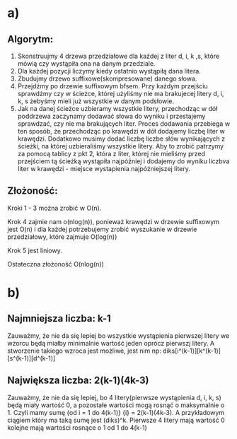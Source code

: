 # a)

## Algorytm:

1. Skonstruujmy 4 drzewa przedziałowe dla każdej z liter d, i, k ,s, które mówią czy wystąpiła ona na danym przedziale.
1. Dla każdej pozycji liczymy kiedy ostatnio wystąpiłą dana litera.
1. Zbudujmy drzewo suffixowe(skompresowane) danego słowa.
1. Przejdźmy po drzewie suffixowym bfsem. Przy każdym przejściu sprawdźmy czy w ścieżce, której użyliśmy nie ma brakujecej litery d, i, k, s żebyśmy mieli już wszystkie w danym podsłowie.
1. Jak na danej ścieżce uzbieramy wszystkie litery, przechodząc w dół poddrzewa zaczynamy dodawać słowa do wyniku i przestajemy sprawdzać, czy nie ma brakujących liter. Proces dodawania przebiega w ten sposób, że przechodząc po krawędzi w dół dodajemy liczbę liter w krawędzi. Dodatkowo musimy dodać liczbę liczbe słów wynikających z ścieżki, na której uzbieraliśmy wszystkie litery. Aby to zrobić patrzymy za pomocą tablicy z pkt 2, która z liter, której nie mieliśmy przed przejściem tą ścieżką wystąpiła najpóźniej i dodajemy do wyniku liczbva liter w krawędzi - miejsce wystapienia najpóźniejszej litery.

## Złożoność:

Kroki 1 - 3 można zrobić w O(n).

Krok 4 zajmie nam o(nlog(n)), ponieważ krawędzi w drzewie suffixowym jest O(n) i dla każdej potrzebujemy zrobić wyszukanie w drzewie przedziałowy, które zajmuje O(log(n))

Krok 5 jest liniowy.

Ostateczna złożoność O(nlog(n))

# b)

## Najmniejsza liczba: k-1

Zauważmy, że nie da się lepiej bo wszystkie wystąpienia pierwszej litery we wzorcu będą miałby minimalnie wartość jeden oprócz pierwszj litery. A stworzenie takiego wzroca jest możliwe, jest nim np:
diks[i^(k-1)][k^(k-1)][s^(k-1)][d^(k-1)]

## Największa liczba: 2(k-1)(4k-3)

Zauważmy, że nie da się lepiej, bo 4 litery(pierwsze wystąpienia d, i, k, s) będą miały wartość 0, a pozostałe wartości mogą rosnąć o maksymalnie o 1. Czyli mamy sumę {od i = 1 do 4(k-1)} {i} = 2(k-1)(4k-3). A przykładowym ciągiem który ma taką sumę jest (diks)^k. Pierwsze 4 litery mają wartość 0 kolejne mają wartości rosnące o 1 od 1 do 4(k-1)
